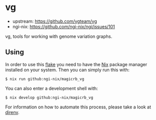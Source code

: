 # vg

- upstream: https://github.com/vgteam/vg 
- ngi-nix: https://github.com/ngi-nix/ngi/issues/101

vg, tools for working with genome variation graphs.

## Using

In order to use this [flake](https://nixos.wiki/wiki/Flakes) you need to have the
[Nix](https://nixos.org/) package manager installed on your system. Then you can simply run this
with:

```
$ nix run github:ngi-nix/magicrb_vg
```

You can also enter a development shell with:

```
$ nix develop github:ngi-nix/magicrb_vg
```

For information on how to automate this process, please take a look at [direnv](https://direnv.net/).
